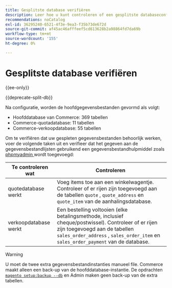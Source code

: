 ```yaml
---
title: Gesplitste database verifiëren
description: Leer hoe u kunt controleren of een gesplitste databaseconfiguratie van Commerce goed werkt.
recommendations: noCatalog
exl-id: 36295240-6521-4f3e-9ea3-f35b73de672d
source-git-commit: af45ac46afffeef5cd613628b2a98864fd7da69b
workflow-type: tm+mt
source-wordcount: '155'
ht-degree: 0%

---
```


# Gesplitste database verifiëren

{{ee-only}}

{{deprecate-split-db}}

Na configuratie, worden de hoofdgegevensbestanden gevormd als volgt:

- Hoofddatabase van Commerce: 369 tabellen
- Commerce-quotadatabase: 11 tabellen
- Commerce-verkoopdatabase: 55 tabellen

Om te verifiëren dat uw gespleten gegevensbestanden behoorlijk werken, voer de volgende taken uit en verifieer dat het gegeven aan de gegevensbestandlijsten gebruikend een gegevensbestandhulpmiddel zoals [ phpmyadmin ](../../installation/prerequisites/optional-software.md#phpmyadmin) wordt toegevoegd:

| Te controleren wat | Controleren |
| -------------- | ------------- |
| quotedatabase werkt | Voeg items toe aan een winkelwagentje. Controleer of er rijen zijn toegevoegd aan de tabellen `quote` , `quote_address` en `quote_item` van de aanhalingsdatabase. |
| verkoopdatabase werkt | Een bestelling voltooien (elke betalingsmethode, inclusief cheque/postwissel). Controleer of er rijen zijn toegevoegd aan de tabellen `sales_order_address` , `sales_order_item` en `sales_order_payment` van de database. |

>[!WARNING]
>
>U moet de twee extra gegevensbestandinstanties manueel file. Commerce maakt alleen een back-up van de hoofddatabase-instantie. De opdrachten [`magento setup:backup --db`](../../installation/tutorials/backup.md) en Admin maken geen back-up van de extra tabellen.
